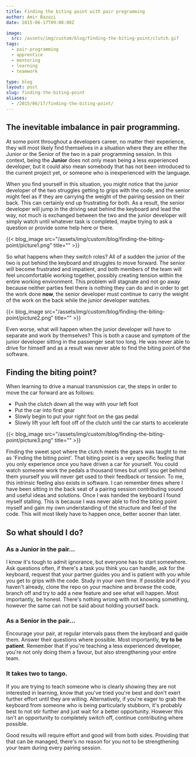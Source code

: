 ```yaml
---
title: Finding the biting point with pair programming
author: Amir Bazazi
date: 2015-06-17T09:00:00Z

image:
  src: /assets/img/custom/blog/finding-the-biting-point/clutch.gif
tags:
  - pair-programming
  - apprentice
  - mentoring
  - learning
  - teamwork

type: blog
layout: post
slug: finding-the-biting-point
aliases: 
  - /2015/06/17/finding-the-biting-point/
---
```


## The inevitable imbalance in pair programming.

At some point throughout a developers career, no matter their experience, they will most likely find themselves in a situation where they are either the Junior or the Senior of the two in a pair programming session. In this context, being the __Junior__ does not only mean being a less experienced developer, but it could also mean somebody that has not been introduced to the current project yet, or someone who is inexperienced with the language. 

When you find yourself in this situation, you might notice that the junior developer of the two struggles getting to grips with the code, and the senior might feel as if they are carrying the weight of the pairing session on their back. This can certainly end up frustrating for both. As a result, the senior developer will jump in the driving seat behind the keyboard and lead the way, not much is exchanged between the two and the junior developer will simply watch until whatever task is completed, maybe trying to ask a question or provide some help here or there.

{{< blog_image src="/assets/img/custom/blog/finding-the-biting-point/picture1.png" title="" >}}

So what happens when they switch roles? All of a sudden the junior of the two is put behind the keyboard and struggles to move forward. The senior will become frustrated and impatient, and both members of the team will feel uncomfortable working together, possibly creating tension within the entire working environment. This problem will stagnate and not go away because neither parties feel there is nothing they can do and in order to get the work done __now__, the senior developer must continue to carry the weight of the work on the back while the junior developer watches. 

{{< blog_image src="/assets/img/custom/blog/finding-the-biting-point/picture2.png" title="" >}}

Even worse, what will happen when the junior developer will have to separate and work by themselves? This is both a cause and symptom of the junior developer sitting in the passenger seat too long. He was never able to drive for himself and as a result was never able to find the biting point of the software. 

## Finding the biting point?

When learning to drive a manual transmission car, the steps in order to move the car forward are as follows:

 * Push the clutch down all the way with your left foot
 * Put the car into first gear
 * Slowly begin to put your right foot on the gas pedal
 * Slowly lift your left foot off of the clutch until the car starts to accelerate

{{< blog_image src="/assets/img/custom/blog/finding-the-biting-point/picture3.png" title="" >}}

Finding the sweet spot where the clutch meets the gears was taught to me as 'Finding the biting point'. That biting point is a very specific feeling that you only experience once you have driven a car for yourself. You could watch someone work the pedals a thousand times but until you get behind them yourself you will never get used to their feedback or tension. To me, this intrinsic feeling also exists in software. I can remember times where I have been sitting in the back seat of a pairing session contributing sound and useful ideas and solutions. Once I was handed the keyboard I found myself stalling. This is because I was never able to find the biting point myself and gain my own understanding of the structure and feel of the code. This will most likely have to happen once, better sooner than later.

## So what should I do?

### As a Junior in the pair...

I know it's tough to admit ignorance, but everyone has to start somewhere. Ask questions often, if there's a task you think you can handle, ask for the keyboard, request that your partner guides you and is patient with you while you get to grips with the code. Study in your own time. If possible and if you haven't already, clone the repo on your machine and browse the code, branch off and try to add a new feature and see what will happen. Most importantly, be honest. There's nothing wrong with not knowing something, however the same can not be said about holding yourself back.

### As a Senior in the pair...

Encourage your pair, at regular intervals pass them the keyboard and guide them. Answer their questions where possible. Most importantly, __try to be patient__. Remember that if you're teaching a less experienced developer, you're not only doing them a favour, but also strengthening your entire team.

### It takes two to tango.

If you are trying to teach someone who is clearly showing they are not interested in learning, know that you've tried you're best and don't exert further effort until they are willing. Alternatively, if you're eager to grab the keyboard from someone who is being particularly stubborn, it's probably best to not stir further and just wait for a better opportunity. However this isn't an opportunity to completely switch off, continue contributing where possible.

Good results will require effort and good will from both sides. Providing that that can be managed, there's no reason for you not to be strengthening your team during every pairing session.
